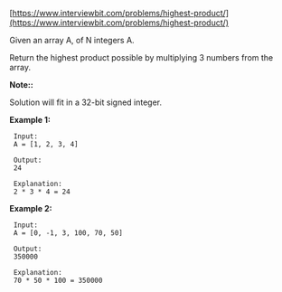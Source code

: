[https://www.interviewbit.com/problems/highest-product/](https://www.interviewbit.com/problems/highest-product/)

Given an array A, of N integers A.

Return the highest product possible by multiplying 3 numbers from the array.

**Note::**

Solution will fit in a 32-bit signed integer.

**Example 1:**
```
 Input:
 A = [1, 2, 3, 4]

 Output:
 24

 Explanation:
 2 * 3 * 4 = 24
```

**Example 2:**
```
 Input:
 A = [0, -1, 3, 100, 70, 50]

 Output:
 350000

 Explanation:
 70 * 50 * 100 = 350000
```
